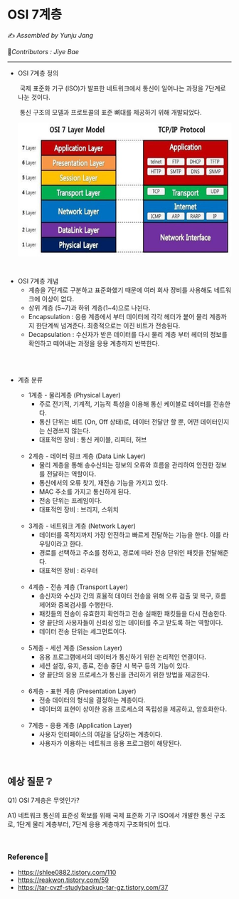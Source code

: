# OSI 7계층

:writing_hand: *Assembled by Yunju Jang*

🤝*Contributors : Jiye Bae*

<hr>


- OSI 7계층 정의

  ​	국제 표준화 기구 (ISO)가 발표한 네트워크에서 통신이 일어나는 과정을 7단계로 나눈 것이다.

  ​	통신 구조의 모델과 프로토콜의 표준 뼈대를 제공하기 위해 개발되었다.

  <img src="../resources/osi.jpg" height="300px" align="center">

<br/>

- OSI 7계층 개념
  - 계층을 7단계로 구분하고 표준화했기 때문에 여러 회사 장비를 사용해도 네트워크에 이상이 없다.
  - 상위 계층 (5~7)과 하위 계층(1~4)으로 나뉜다.
  - Encapsulation : 응용 계층에서 부터 데이터에 각각 헤더가 붙어 물리 계층까지 한단계씩 넘겨준다. 최종적으로는 이진 비트가 전송된다.
  - Decapsulation : 수신자가 받은 데이터를 다시 물리 계층 부터 헤더의 정보를 확인하고 떼어내는 과정을 응용 계층까지 반복한다.

<br/>

<br/>

- 계층 분류

  - 1계층 - 물리계층 (Physical Layer)
    - 주로 전기적, 기계적, 기능적 특성을 이용해 통신 케이블로 데이터를 전송한다.
    - 통신 단위는 비트 (On, Off 상태)로, 데이터 전달만 할 뿐, 어떤 데이터인지는 신경쓰지 않는다.
    - 대표적인 장비 : 통신 케이블, 리피터, 허브

  <br/>

  - 2계층 - 데이터 링크 계층 (Data Link Layer)
    - 물리 계층을 통해 송수신되는 정보의 오류와 흐름을 관리하여 안전한 정보를 전달하는 역할이다.
    - 통신에서의 오류 찾기, 재전송 기능을 가지고 있다.
    - MAC 주소를 가지고 통신하게 된다.
    - 전송 단위는 프레임이다.
    - 대표적인 장비 : 브리지, 스위치

  <br/>

  - 3계층 - 네트워크 계층 (Network Layer)
    - 데이터를 목적지까지 가장 안전하고 빠르게 전달하는 기능을 한다. 이를 라우팅이라고 한다.
    - 경로를 선택하고 주소를 정하고, 경로에 따라 전송 단위인 패킷을 전달해준다.
    - 대표적인 장비 : 라우터

  <br/>

  - 4계층 - 전송 계층 (Transport Layer)
    - 송신자와 수신자 간의 효율적 데이터 전송을 위해 오류 검출 및 복구, 흐름제어와 중복검사를 수행한다.
    - 패킷들의 전송이 유효한지 확인하고 전송 실패한 패킷들을 다시 전송한다.
    - 양 끝단의 사용자들이 신뢰성 있는 데이터를 주고 받도록 하는 역할이다.
    - 데이터 전송 단위는 세그먼트이다.

  <br/>

  - 5계층 - 세션 계층 (Session Layer)
    - 응용 프로그램에서의 데이터가 통신하기 위한 논리적인 연결이다.
    - 세션 설정, 유지, 종료, 전송 중단 시 복구 등의 기능이 있다.
    - 양 끝단의 응용 프로세스가 통신을 관리하기 위한 방법을 제공한다.

  <br/>

  - 6계층 - 표현 계층 (Presentation Layer)
    - 전송 데이터의 형식을 결정하는 계층이다.
    - 데이터의 표현이 상이한 응용 프로세스의 독립성을 제공하고, 암호화한다.

  <br/>

  - 7계층 - 응용 계층 (Application Layer)
    - 사용자 인터페이스의 여갈을 담당하는 계층이다.
    - 사용자가 이용하는 네트워크 응용 프로그램이 해당된다.

<br/>

## 예상 질문 ❔

Q1) OSI 7계층은 무엇인가?

A1) 네트워크 통신의 표준성 확보를 위해 국제 표준화 기구 ISO에서 개발한 통신 구조로, 1단계 물리 계층부터, 7단계 응용 계층까지 구조화되어 있다. 

<br/>

### Reference📖

- https://shlee0882.tistory.com/110
- https://reakwon.tistory.com/59
- https://tar-cvzf-studybackup-tar-gz.tistory.com/37
